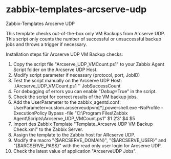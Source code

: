 # zabbix-templates-arcserve-udp
Zabbix-Templates Arcserve UDP

This template checks out-of-the-box only VM Backups from Arcserve UDP.
This script only counts the number of successful or unsuccessful backup jobs and  throws a trigger if necessary.

Installation steps für Arcserve UDP VM Backup checks:

1. Copy the script file "Arcserve_UDP_VMCount.ps1" to your Zabbix Agent Script folder on the Arcserve UDP Host.
2. Modify script parameter if necessary (protocol, port, JobID)
3. Test the script manually on the Arcserve UDP Host:
   .\Arcserve_UDP_VMCount.ps1 <domain> <username> '<password>' JobSuccessCount <hostname or ip>
5. For debugging of errors you can enable "$Debug=$True" in the script.
6. Check the script for correct results of the VM backup jobs.
7. Add the UserParameter to the zabbix_agentd.conf:
   UserParameter=custom.arcserveudpvm[*],powershell.exe -NoProfile -ExecutionPolicy Bypass -file "C:\Program Files\Zabbix Agent\Scripts\Arcserve_UDP_VMCount.ps1" $1 $2 '$3' $4 $5
6. Import des Zabbix Template "Template_Arcserve UDP VM Backup Check.xml" to the Zabbix Server.
7. Assign the template to the Zabbix host for ARcserve UDP.
7. Modify the macro "{$ARCSERVE_DOMAIN}", "{$ARCSERVE_USER}" and "{$ARCSERVE_PASS}" with the read only user login for Arcserve UDP.
8. Check the latest value of application "ArcserveUDP Jobs".
